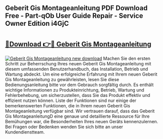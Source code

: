## Geberit Gis Montageanleitung PDF Download Free - Part-qOb User Guide Repair - Service Owner Edition i4GjC

# <h2><a href="http://df6zhpt.blite.top/?on=Geberit+Gis+Montageanleitung">🔗Download 👉🔴 Geberit Gis Montageanleitung</a></h2>

[![Geberit Gis Montageanleitung new download](https://i.imgur.com/lujVjoI.png)](http://df6zhpt.blite.top/?on=Geberit+Gis+Montageanleitung)
Machen Sie den ersten Schritt zur Beherrschung Ihres neuen Geberit Gis Montageanleitung mit diesem umfassenden Benutzerhandbuch, das Installation, Betrieb und Wartung abdeckt. Um eine erfolgreiche Erfahrung mit Ihrem neuen Geberit Gis Montageanleitung zu gewährleisten, lesen Sie diese Bedienungsanleitung bitte vor dem Gebrauch sorgfältig durch. Es enthält wichtige Informationen zu Produkteinrichtung, Betrieb, Wartung und Fehlerbehebung, um sicherzustellen, dass Sie das Produkt effektiv und effizient nutzen können. Liste der Funktionen sind nur einige der bemerkenswerten Funktionen, die in Ihrem neuen Geberit Gis Montageanleitung verfügbar sind. Wir vertrauen darauf, dass das Geberit Gis MontageanleitungD eine genaue und detaillierte Ressource für Ihre Bemühungen war, die Besonderheiten Ihres neuen Geräts kennenzulernen. Bei Fragen oder Bedenken wenden Sie sich bitte an unser Kundendienstteam.
